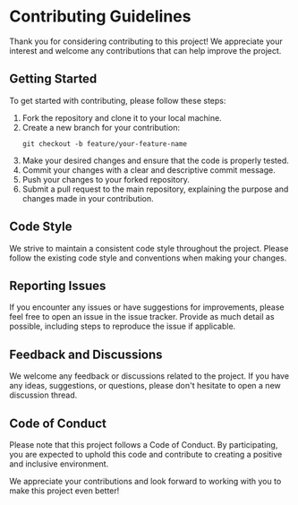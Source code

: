 # Contributing Guidelines

Thank you for considering contributing to this project! We appreciate your interest and welcome any contributions that can help improve the project.

## Getting Started

To get started with contributing, please follow these steps:

1. Fork the repository and clone it to your local machine.
2. Create a new branch for your contribution:
   ```shell
   git checkout -b feature/your-feature-name
   ```
3. Make your desired changes and ensure that the code is properly tested.
4. Commit your changes with a clear and descriptive commit message.
5. Push your changes to your forked repository.
6. Submit a pull request to the main repository, explaining the purpose and changes made in your contribution.


## Code Style

We strive to maintain a consistent code style throughout the project. Please follow the existing code style and conventions when making your changes.

## Reporting Issues

If you encounter any issues or have suggestions for improvements, please feel free to open an issue in the issue tracker. Provide as much detail as possible, including steps to reproduce the issue if applicable.

## Feedback and Discussions

We welcome any feedback or discussions related to the project. If you have any ideas, suggestions, or questions, please don't hesitate to open a new discussion thread.

## Code of Conduct

Please note that this project follows a Code of Conduct. By participating, you are expected to uphold this code and contribute to creating a positive and inclusive environment.

We appreciate your contributions and look forward to working with you to make this project even better!
